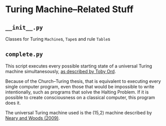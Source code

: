 # Turing Machine–Related Stuff

## `__init__.py`

Classes for Turing `Machine`s, `Tape`s and rule `Table`s

## `complete.py`

This script executes every possible starting state of a universal Turing machine simultanesously, [as described by Toby Ord](http://www.amirrorclear.net/academic/ideas/simulation/index.html).

Because of the Church–Turing thesis, that is equivalent to executing every single computer program, even those that would be impossible to write intentionally, such as programs that solve the Halting Problem.
If it is possible to create consciousness on a classical computer, this program does it.

The universal Turing machine used is the (15,2) machine described by [Neary and Woods (2009)](http://doi.org/10.3233/FI-2009-0036).
